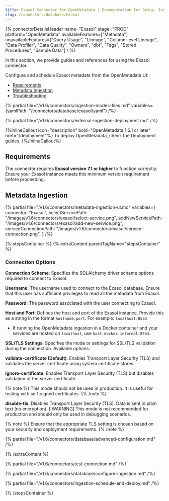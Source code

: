 ```yaml
---
title: Exasol Connector for OpenMetadata | Documentation for Setup, Ingestion & Troubleshooting
slug: /connectors/database/exasol
---
```


{% connectorDetailsHeader
name="Exasol"
stage="PROD"
platform="OpenMetadata"
availableFeatures=["Metadata"]
unavailableFeatures=["Query Usage", "Lineage", "Column-level Lineage", "Data Profiler", "Data Quality", "Owners", "dbt", "Tags", "Stored Procedures", "Sample Data"]
/ %}


In this section, we provide guides and references for using the Exasol connector.

Configure and schedule Exasol metadata from the OpenMetadata UI:

- [Requirements](#requirements)
- [Metadata Ingestion](#metadata-ingestion)
- [Troubleshooting](/connectors/database/exasol/troubleshooting)

{% partial file="/v1.6/connectors/ingestion-modes-tiles.md" variables={yamlPath: "/connectors/database/exasol/yaml"} /%}

{% partial file="/v1.6/connectors/external-ingestion-deployment.md" /%}

{%inlineCallout icon="description" bold="OpenMetadata 1.6.1 or later" href="/deployment"%}
To deploy OpenMetadata, check the Deployment guides.
{%/inlineCallout%}

## Requirements

The connector requires **Exasol version 7.1 or higher** to function correctly. Ensure your Exasol instance meets this minimum version requirement before proceeding.

## Metadata Ingestion

{% partial
  file="/v1.6/connectors/metadata-ingestion-ui.md"
  variables={
    connector: "Exasol",
    selectServicePath: "/images/v1.6/connectors/exasol/select-service.png",
    addNewServicePath: "/images/v1.6/connectors/exasol/add-new-service.png",
    serviceConnectionPath: "/images/v1.6/connectors/exasol/service-connection.png",
  }
/%}

{% stepsContainer %}
{% extraContent parentTagName="stepsContainer" %}

### Connection Options

**Connection Scheme**: Specifies the SQLAlchemy driver scheme options required to connect to Exasol.

**Username**: The username used to connect to the Exasol database. Ensure that this user has sufficient privileges to read all the metadata from Exasol.

**Password**: The password associated with the user connecting to Exasol.

**Host and Port**: Defines the host and port of the Exasol instance. Provide this as a string in the format `hostname:port`. For example: `localhost:8563`
- If running the OpenMetadata ingestion in a Docker container and your services are hosted on `localhost`, use `host.docker.internal:8563`.

**SSL/TLS Settings**: Specifies the mode or settings for SSL/TLS validation during the connection. Available options:

**validate-certificate (Default)**: Enables Transport Layer Security (TLS) and validates the server certificate using system certificate stores.

**ignore-certificate**: Enables Transport Layer Security (TLS) but disables validation of the server certificate. 

{% note %}
This mode should not be used in production. It is useful for testing with self-signed certificates.
{% /note %}

**disable-tls**: Disables Transport Layer Security (TLS). Data is sent in plain text (no encryption).
[!WARNING]
This mode is not recommended for production and should only be used in debugging scenarios.

{% note %}
Ensure that the appropriate TLS setting is chosen based on your security and deployment requirements.
{% /note %}

{% partial file="/v1.6/connectors/database/advanced-configuration.md" /%}

{% /extraContent %}

{% partial file="/v1.6/connectors/test-connection.md" /%}

{% partial file="/v1.6/connectors/database/configure-ingestion.md" /%}

{% partial file="/v1.6/connectors/ingestion-schedule-and-deploy.md" /%}

{% /stepsContainer %}
